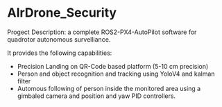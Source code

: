 # AIrDrone_Security

Progect Description: a complete ROS2-PX4-AutoPilot software for quadrotor autonomous survelliance.

It provides the following capabilities:
- Precision Landing on QR-Code based platform (5-10 cm precision)
- Person and object recognition and tracking using YoloV4 and kalman filter
- Automous following of person inside the monitored area using a gimbaled camera and position and yaw PID controllers.



